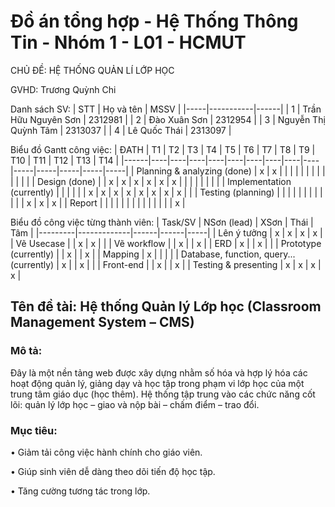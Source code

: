 # Đồ án tổng hợp - Hệ Thống Thông Tin - Nhóm 1 - L01 - HCMUT
CHỦ ĐỀ: HỆ THỐNG QUẢN LÍ LỚP HỌC

GVHD: Trương Quỳnh Chi

Danh sách SV:
| STT | Họ và tên | MSSV |
|-----|-----------|------|
| 1 | Trần Hữu Nguyên Sơn | 2312981 |
| 2 | Đào Xuân Sơn | 2312954 |
| 3 | Nguyễn Thị Quỳnh Tâm | 2313037 |
| 4 | Lê Quốc Thái | 2313097 |

Biểu đồ Gantt công việc:
| ĐATH | T1 | T2 | T3 | T4 | T5 | T6 | T7 | T8 | T9 | T10 | T11 | T12 | T13 | T14 |
|------|----|----|----|----|----|----|----|----|----|-----|-----|-----|-----|-----|
| Planning & analyzing (done) | x | x | | | | | | | | | | | | |
| Design (done) | | x | x | x | x | x | x | | | | | | | |
| Implementation (currently) | | | | | | x | x | x | x | x | x | x | x | |
| Testing (planning) | | | | | | | | | | | | x | x | x |
| Report | | | | | | | | | | | | | | x |

Biểu đồ công việc từng thành viên:
| Task/SV | NSơn (lead) | XSơn | Thái | Tâm |
|---------|-------------|------|------|-----|
| Lên ý tưởng | x | x | x | x |
| Vẽ Usecase | | x | x | |
| Vẽ workflow | | x | | x |
| ERD | x | | x | |
| Prototype (currently) | | x | | x |
| Mapping | x | | | |
| Database, function, query... (currently) | x | | x | |
| Front-end | | x | | x |
| Testing & presenting | x | x | x | x |

## Tên đề tài: Hệ thống Quản lý Lớp học (Classroom Management System – CMS)
### Mô tả:
Đây là một nền tảng web được xây dựng nhằm số hóa và hợp lý hóa các hoạt động quản lý, giảng dạy và học tập trong phạm vi lớp học của một trung tâm giáo dục (học thêm). Hệ thống tập trung vào các chức năng cốt lõi: quản lý lớp học – giao và nộp bài – chấm điểm – trao đổi.
### Mục tiêu:
• Giảm tải công việc hành chính cho giáo viên.

• Giúp sinh viên dễ dàng theo dõi tiến độ học tập.

• Tăng cường tương tác trong lớp.

